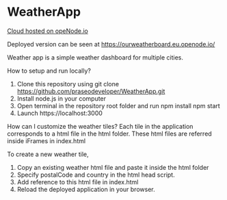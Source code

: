 # WeatherApp
<a href="https://www.openode.io/">Cloud hosted on opeNode.io</a>

Deployed version can be seen at
https://ourweatherboard.eu.openode.io/

Weather app is a simple weather dashboard for multiple cities. 

How to setup and run locally? 
1. Clone this repository using git clone https://github.com/praseodeveloper/WeatherApp.git
2. Install node.js in your computer
3. Open terminal in the repository root folder and run
npm install
npm start
4. Launch https://localhost:3000 

How can I customize the weather tiles? 
Each tile in the application corresponds to a html file in the html folder. 
These html files are referred inside iFrames in index.html

To create a new weather tile, 
1. Copy an existing weather html file and paste it inside the html folder
2. Specify postalCode and country in the html head script.
3. Add reference to this html file in index.html
4. Reload the deployed application in your browser. 
